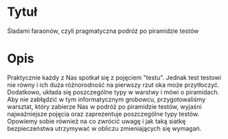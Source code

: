# Tytuł

Śladami faraonów, czyli pragmatyczna podróż po piramidzie testów

# Opis

Praktycznie każdy z Nas spotkał się z pojęciem "testu". Jednak test testowi nie równy i ich duża różnorodność na pierwszy rzut oka może przytłoczyć. Dodatkowo, układa się poszczególne typy w warstwy i mówi o piramidach. Aby nie zabłądzić w tym informatycznym grobowcu, przygotowaliśmy warsztat, który zabierze Nas w podróż po piramidzie testów, wyjaśni najważniejsze pojęcia oraz zaprezentuje poszczególne typy testów. Opowiemy sobie również na co zwrócić uwagę i jak taką siatkę bezpieczeństwa utrzymywać w obliczu zmieniających się wymagań.

